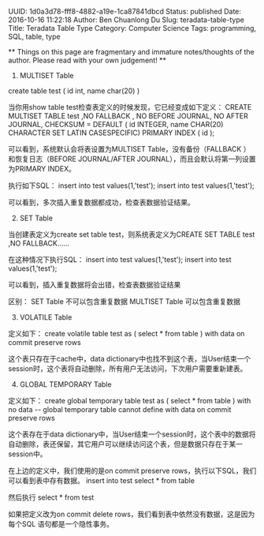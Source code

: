 UUID: 1d0a3d78-fff8-4882-a19e-1ca87841dbcd
Status: published
Date: 2016-10-16 11:22:18
Author: Ben Chuanlong Du
Slug: teradata-table-type
Title: Teradata Table Type
Category: Computer Science
Tags: programming, SQL, table, type

**
Things on this page are
fragmentary and immature notes/thoughts of the author.
Please read with your own judgement!
**

1. MULTISET Table

create table test
( id int,
  name char(20)
)

当你用show table test检查表定义的时候发现，它已经变成如下定义：
CREATE MULTISET TABLE test ,NO FALLBACK ,
     NO BEFORE JOURNAL,
     NO AFTER JOURNAL,
     CHECKSUM = DEFAULT
     (
      id INTEGER,
      name CHAR(20) CHARACTER SET LATIN CASESPECIFIC)
PRIMARY INDEX ( id );

可以看到，系统默认会将表设置为MULTISET Table，没有备份（FALLBACK ）和恢复日志（BEFORE JOURNAL/AFTER JOURNAL），而且会默认将第一列设置为PRIMARY INDEX。

执行如下SQL：
insert into test values(1,'test');
insert into test values(1,'test');

可以看到，多次插入重复数据都成功，检查表数据验证结果。

2. SET Table

当创建表定义为create set table test，则系统表定义为CREATE SET TABLE test ,NO FALLBACK……

在这种情况下执行SQL：
insert into test values(1,'test');
insert into test values(1,'test');

可以看到，插入重复数据将会出错，检查表数据验证结果

区别：
SET Table 不可以包含重复数据
MULTISET Table 可以包含重复数据

3. VOLATILE Table

定义如下：
create volatile table test as
( select * from table
) with data
on commit preserve rows

这个表只存在于cache中，data dictionary中也找不到这个表，当User结束一个session时，这个表将自动删除，所有用户无法访问，下次用户需要重新建表。

4. GLOBAL TEMPORARY Table

定义如下：
create global temporary table test as
( select * from table
) with no data    -- global temporary table cannot define with data
on commit preserve rows

这个表存在于data dictionary中，当User结束一个session时，这个表中的数据将自动删除，表还保留，其它用户可以继续访问这个表，但是数据只存在于某一session中。

在上边的定义中，我们使用的是on commit preserve rows，执行以下SQL，我们可以看到表中存有数据。
insert into test
select *
from table

然后执行
select *
from test

如果把定义改为on commit delete rows，我们看到表中依然没有数据，这是因为每个SQL 语句都是一个隐性事务。
